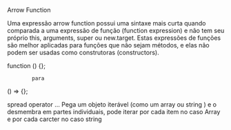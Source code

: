 Arrow Function

Uma expressão arrow function possui uma sintaxe mais curta quando comparada a uma expressão de função (function expression) e não tem seu próprio this, arguments, super ou new.target. Estas expressões de funções são melhor aplicadas para funções que não sejam métodos, e elas não podem ser usadas como construtoras (constructors).

function () {};

            para

() => {};

spread operator ... Pega um objeto iterável (como um array ou string ) e o desmembra em partes individuais, pode iterar por cada item no caso Array e por cada carcter no caso string
